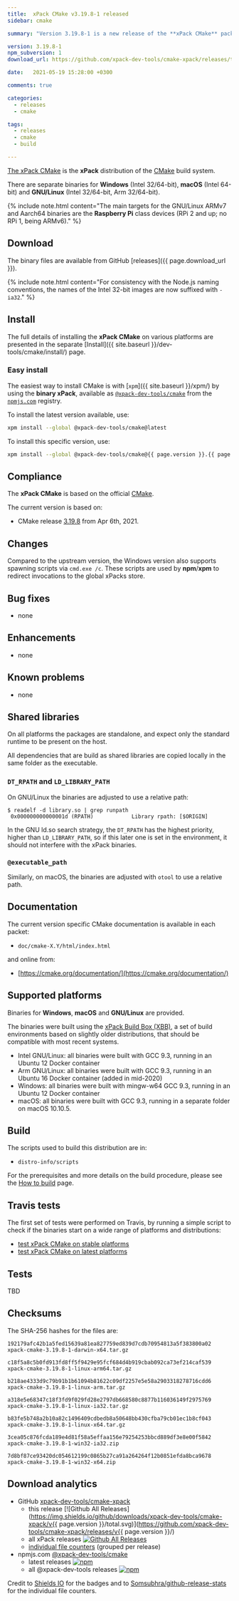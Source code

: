 ```yaml
---
title:  xPack CMake v3.19.8-1 released
sidebar: cmake

summary: "Version 3.19.8-1 is a new release of the **xPack CMake** package, following the CMake release."

version: 3.19.8-1
npm_subversion: 1
download_url: https://github.com/xpack-dev-tools/cmake-xpack/releases/tag/v3.19.8-1/

date:   2021-05-19 15:28:00 +0300

comments: true

categories:
  - releases
  - cmake

tags:
  - releases
  - cmake
  - build

---
```


[The xPack CMake](https://xpack.github.io/dev-tools/cmake/)
is the **xPack** distribution of the
[CMake](https://cmake.org) build system.

There are separate binaries for **Windows** (Intel 32/64-bit),
**macOS** (Intel 64-bit) and **GNU/Linux** (Intel 32/64-bit, Arm 32/64-bit).

{% include note.html content="The main targets for the GNU/Linux
ARMv7 and Aarch64 binaries are the **Raspberry Pi** class devices
(RPi 2 and up; no RPi 1, being ARMv6)." %}

## Download

The binary files are available from GitHub [releases]({{ page.download_url }}).

{% include note.html content="For consistency with the Node.js naming
conventions, the names of the Intel 32-bit images are now suffixed with
`-ia32`." %}

## Install

The full details of installing the **xPack CMake** on various platforms
are presented in the separate
[Install]({{ site.baseurl }}/dev-tools/cmake/install/) page.

### Easy install

The easiest way to install CMake is with
[`xpm`]({{ site.baseurl }}/xpm/)
by using the **binary xPack**, available as
[`@xpack-dev-tools/cmake`](https://www.npmjs.com/package/@xpack-dev-tools/cmake)
from the [`npmjs.com`](https://www.npmjs.com) registry.

To install the latest version available, use:

```sh
xpm install --global @xpack-dev-tools/cmake@latest
```

To install this specific version, use:

```sh
xpm install --global @xpack-dev-tools/cmake@{{ page.version }}.{{ page.npm_subversion }}
```

## Compliance

The **xPack CMake** is based on the official
[CMake](https://cmake.org).

The current version is based on:

- CMake release
[3.19.8](https://github.com/Kitware/CMake/releases/tag/v3.19.8/)
from Apr 6th, 2021.

## Changes

Compared to the upstream version, the Windows version also supports
spawning scripts via `cmd.exe /c`. These scripts are used by **npm**/**xpm**
to redirect invocations to the global xPacks store.

## Bug fixes

- none

## Enhancements

- none

## Known problems

- none

## Shared libraries

On all platforms the packages are standalone, and expect only the standard
runtime to be present on the host.

All dependencies that are build as shared libraries are copied locally in the
same folder as the executable.

### `DT_RPATH` and `LD_LIBRARY_PATH`

On GNU/Linux the binaries are adjusted to use a relative path:

```console
$ readelf -d library.so | grep runpath
 0x000000000000001d (RPATH)            Library rpath: [$ORIGIN]
```

In the GNU ld.so search strategy, the `DT_RPATH` has
the highest priority, higher than `LD_LIBRARY_PATH`, so if this later one
is set in the environment, it should not interfere with the xPack binaries.

### `@executable_path`

Similarly, on macOS, the binaries are adjusted with `otool` to use a
relative path.

## Documentation

The current version specific CMake documentation is available in each packet:

- `doc/cmake-X.Y/html/index.html`

and online from:

- [https://cmake.org/documentation/](https://cmake.org/documentation/)

## Supported platforms

Binaries for **Windows**, **macOS** and **GNU/Linux** are provided.

The binaries were built using the
[xPack Build Box (XBB)](https://github.com/xpack/xpack-build-box), a set
of build environments based on slightly older distributions, that should be
compatible with most recent systems.

- Intel GNU/Linux: all binaries were built with GCC 9.3, running in an
  Ubuntu 12 Docker container
- Arm GNU/Linux: all binaries were built with GCC 9.3, running in an
  Ubuntu 16 Docker container (added in mid-2020)
- Windows: all binaries were built with mingw-w64 GCC 9.3, running in an
  Ubuntu 12 Docker container
- macOS: all binaries were built with GCC 9.3, running in a separate
  folder on macOS 10.10.5.

## Build

The scripts used to build this distribution are in:

- `distro-info/scripts`

For the prerequisites and more details on the build procedure, please see the
[How to build](https://github.com/xpack-dev-tools/cmake-xpack/blob/xpack/README-BUILD.md) page.

## Travis tests

The first set of tests were performed on Travis, by running
a simple script to check if the binaries start on a wide range of
platforms and distributions:

- [test xPack CMake on stable platforms](https://travis-ci.com/github/xpack-dev-tools/cmake-xpack/builds/226305413)
- [test xPack CMake on latest platforms](https://travis-ci.com/github/xpack-dev-tools/cmake-xpack/builds/226305446)

## Tests

TBD

## Checksums

The SHA-256 hashes for the files are:

```console
192179afc42b1a5fed15639a81ea827759ed839d7cdb70954813a5f383800a02
xpack-cmake-3.19.8-1-darwin-x64.tar.gz

c18f5a8c5b0fd913fd8ff5f9429e95fcf684d4b919cbab092ca73ef214caf539
xpack-cmake-3.19.8-1-linux-arm64.tar.gz

b218ae4333d9c79b91b1b61094b81622c09df2257e5e58a2903318278716cdd6
xpack-cmake-3.19.8-1-linux-arm.tar.gz

a318e5e68347c18f3fd9f029fd28e2797db668580c8877b116036149f2975769
xpack-cmake-3.19.8-1-linux-ia32.tar.gz

b83fe5b748a2b10a82c1496409cdbedb8a50648bb430cfba79cb01ec1b8cf043
xpack-cmake-3.19.8-1-linux-x64.tar.gz

3cea05c876fcda189e4d81f58a5effaa156e79254253bbcd889df3e8e00f5842
xpack-cmake-3.19.8-1-win32-ia32.zip

7d8bf87ce93420dc054612199c0865b27ca91a264264f12b0851efda8bca9678
xpack-cmake-3.19.8-1-win32-x64.zip
```

## Download analytics

- GitHub [xpack-dev-tools/cmake-xpack](https://github.com/xpack-dev-tools/cmake-xpack/)
  - this release [![Github All Releases](https://img.shields.io/github/downloads/xpack-dev-tools/cmake-xpack/v{{ page.version }}/total.svg)](https://github.com/xpack-dev-tools/cmake-xpack/releases/v{{ page.version }}/)
  - all xPack releases [![Github All Releases](https://img.shields.io/github/downloads/xpack-dev-tools/cmake-xpack/total.svg)](https://github.com/xpack-dev-tools/cmake-xpack/releases/)
  - [individual file counters](https://somsubhra.github.io/github-release-stats/?username=xpack-dev-tools&repository=cmake-xpack) (grouped per release)
- npmjs.com [@xpack-dev-tools/cmake](https://www.npmjs.com/package/@xpack-dev-tools/cmake)
  - latest releases [![npm](https://img.shields.io/npm/dw/@xpack-dev-tools/cmake.svg)](https://www.npmjs.com/package/@xpack-dev-tools/cmake/)
  - all @xpack-dev-tools releases [![npm](https://img.shields.io/npm/dt/@xpack-dev-tools/cmake.svg)](https://www.npmjs.com/package/@xpack-dev-tools/cmake/)

Credit to [Shields IO](https://shields.io) for the badges and to
[Somsubhra/github-release-stats](https://github.com/Somsubhra/github-release-stats)
for the individual file counters.
